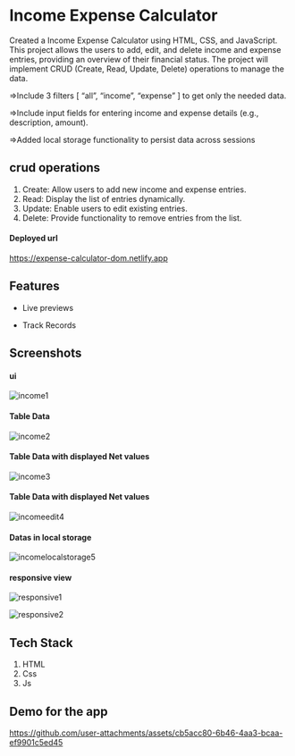 
# Income Expense Calculator 
Created a  Income Expense Calculator using HTML, CSS, and JavaScript. This project  allows the users to add, edit, and delete income and expense entries, providing an overview of their financial status. The project will implement CRUD (Create, Read, Update, Delete) operations to manage the data.

=>Include 3 filters [ “all”, “income”, “expense” ] to get only the needed data. 

=>Include input fields for entering income and expense details (e.g., description, amount).

=>Added local storage functionality to persist data across sessions
## crud operations

1) Create: Allow users to add new income and expense entries.
2) Read: Display the list of entries dynamically.
3) Update: Enable users to edit existing entries.
4) Delete: Provide functionality to remove entries from the list.

#### Deployed url
https://expense-calculator-dom.netlify.app




## Features


- Live previews

- Track Records


## Screenshots
#### ui

![income1](https://github.com/user-attachments/assets/d6f860cd-5c6d-4fdc-8ad2-84be8a7d53e5)
#### Table Data
![income2](https://github.com/user-attachments/assets/040d26c4-a1b6-477e-bd69-bcc0c3d0ec4f)
#### Table Data with displayed Net values
![income3](https://github.com/user-attachments/assets/1ea5c687-fa06-46e8-b577-b209a9d618b5)
#### Table Data with displayed Net values
![incomeedit4](https://github.com/user-attachments/assets/07c2c6d1-54ac-4662-b45d-540a664e9907)
#### Datas in local storage
![incomelocalstorage5](https://github.com/user-attachments/assets/f2c76027-0051-4758-bce1-82c56e4db5a2)

#### responsive view 
![responsive1](https://github.com/user-attachments/assets/e2d78689-1629-4fe2-a91a-f950fad29c2d)

![responsive2](https://github.com/user-attachments/assets/040cb772-84d4-4135-97a5-ad030297af88)



## Tech Stack
1) HTML
2) Css 
3) Js


## Demo for the app 

https://github.com/user-attachments/assets/cb5acc80-6b46-4aa3-bcaa-ef9901c5ed45
